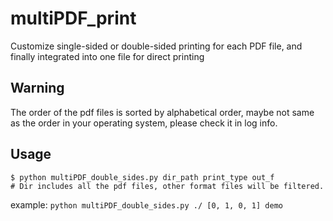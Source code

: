# multiPDF_print
Customize single-sided or double-sided printing for each PDF file, and finally integrated into one file for direct printing

## Warning
The order of the pdf files is sorted by alphabetical order, maybe not same as the order in your operating system, please check it in log info.

## Usage

```shell
$ python multiPDF_double_sides.py dir_path print_type out_f
# Dir includes all the pdf files, other format files will be filtered.
```

example: `python multiPDF_double_sides.py ./ [0, 1, 0, 1] demo`
